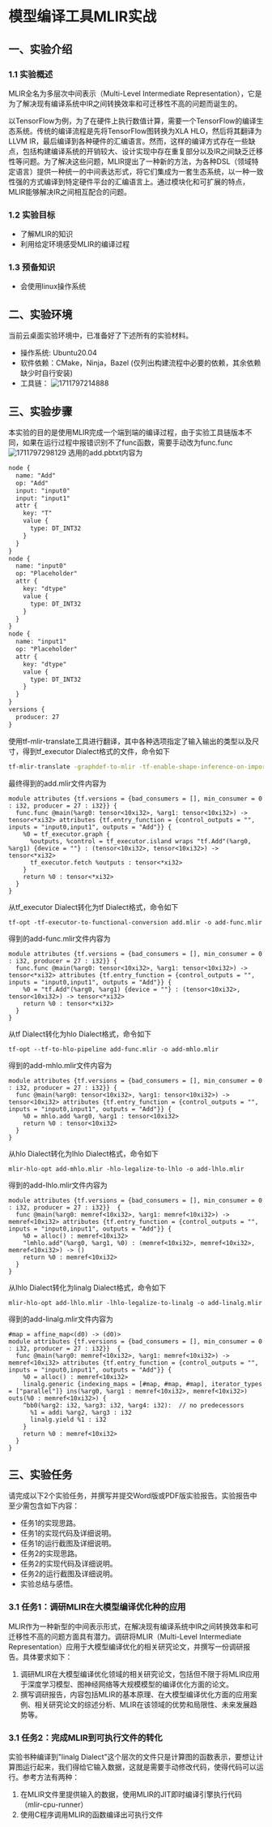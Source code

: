 # 模型编译工具MLIR实战

## 一、实验介绍

### 1.1 实验概述

MLIR全名为多层次中间表示（Multi-Level Intermediate Representation），它是为了解决现有编译系统中IR之间转换效率和可迁移性不高的问题而诞生的。

以TensorFlow为例，为了在硬件上执行数值计算，需要一个TensorFlow的编译生态系统。传统的编译流程是先将TensorFlow图转换为XLA HLO，然后将其翻译为LLVM IR，最后编译到各种硬件的汇编语言。然而，这样的编译方式存在一些缺点，包括构建编译系统的开销较大、设计实现中存在重复部分以及IR之间缺乏迁移性等问题。为了解决这些问题，MLIR提出了一种新的方法，为各种DSL（领域特定语言）提供一种统一的中间表达形式，将它们集成为一套生态系统，以一种一致性强的方式编译到特定硬件平台的汇编语言上。通过模块化和可扩展的特点，MLIR能够解决IR之间相互配合的问题。

### 1.2 实验目标

* 了解MLIR的知识
* 利用给定环境感受MLIR的编译过程

### 1.3 预备知识

* 会使用linux操作系统

## 二、实验环境

当前云桌面实验环境中，已准备好了下述所有的实验材料。

* 操作系统: Ubuntu20.04
* 软件依赖：CMake，Ninja，Bazel (仅列出构建流程中必要的依赖，其余依赖缺少时自行安装)
* 工具链：
![1711797214888](image/模型编译工具MLIR实战/1711797214888.png)

## 三、实验步骤

本实验的目的是使用MLIR完成一个端到端的编译过程，由于实验工具链版本不同，如果在运行过程中报错识别不了func函数，需要手动改为func.func
![1711797298129](image/模型编译工具MLIR实战/1711797298129.png)
选用的add.pbtxt内容为

```txt
node {
  name: "Add"
  op: "Add"
  input: "input0"
  input: "input1"
  attr {
    key: "T"
    value {
      type: DT_INT32
    }
  }
}
node {
  name: "input0"
  op: "Placeholder"
  attr {
    key: "dtype"
    value {
      type: DT_INT32
    }
  }
}
node {
  name: "input1"
  op: "Placeholder"
  attr {
    key: "dtype"
    value {
      type: DT_INT32
    }
  }
}
versions {
  producer: 27
}
```

使用tf-mlir-translate工具进行翻译，其中各种选项指定了输入输出的类型以及尺寸，得到tf_executor Dialect格式的文件，命令如下

```bash
tf-mlir-translate -graphdef-to-mlir -tf-enable-shape-inference-on-import=false add.pbtxt -tf-input-arrays=input0,input1 -tf-input-data-types=DT_INT32,DT_INT32 -tf-input-shapes=10:10 -tf-output-arrays=Add -o add.mlir
```

最终得到的add.mlir文件内容为

```
module attributes {tf.versions = {bad_consumers = [], min_consumer = 0 : i32, producer = 27 : i32}} {
  func.func @main(%arg0: tensor<10xi32>, %arg1: tensor<10xi32>) -> tensor<*xi32> attributes {tf.entry_function = {control_outputs = "", inputs = "input0,input1", outputs = "Add"}} {
    %0 = tf_executor.graph {
      %outputs, %control = tf_executor.island wraps "tf.Add"(%arg0, %arg1) {device = ""} : (tensor<10xi32>, tensor<10xi32>) -> tensor<*xi32>
      tf_executor.fetch %outputs : tensor<*xi32>
    }
    return %0 : tensor<*xi32>
  }
}
```

从tf_executor Dialect转化为tf Dialect格式，命令如下

```
tf-opt -tf-executor-to-functional-conversion add.mlir -o add-func.mlir
```

得到的add-func.mlir文件内容为

```
module attributes {tf.versions = {bad_consumers = [], min_consumer = 0 : i32, producer = 27 : i32}} {
  func.func @main(%arg0: tensor<10xi32>, %arg1: tensor<10xi32>) -> tensor<*xi32> attributes {tf.entry_function = {control_outputs = "", inputs = "input0,input1", outputs = "Add"}} {
    %0 = "tf.Add"(%arg0, %arg1) {device = ""} : (tensor<10xi32>, tensor<10xi32>) -> tensor<*xi32>
    return %0 : tensor<*xi32>
  }
}
```

从tf Dialect转化为hlo Dialect格式，命令如下

```
tf-opt --tf-to-hlo-pipeline add-func.mlir -o add-mhlo.mlir
```

得到的add-mhlo.mlir文件内容为

```
module attributes {tf.versions = {bad_consumers = [], min_consumer = 0 : i32, producer = 27 : i32}} {
  func @main(%arg0: tensor<10xi32>, %arg1: tensor<10xi32>) -> tensor<10xi32> attributes {tf.entry_function = {control_outputs = "", inputs = "input0,input1", outputs = "Add"}} {
    %0 = mhlo.add %arg0, %arg1 : tensor<10xi32>
    return %0 : tensor<10xi32>
  }
}
```

从hlo Dialect转化为lhlo Dialect格式，命令如下

```
mlir-hlo-opt add-mhlo.mlir -hlo-legalize-to-lhlo -o add-lhlo.mlir
```

得到的add-lhlo.mlir文件内容为

```
module attributes {tf.versions = {bad_consumers = [], min_consumer = 0 : i32, producer = 27 : i32}}  {
  func @main(%arg0: memref<10xi32>, %arg1: memref<10xi32>) -> memref<10xi32> attributes {tf.entry_function = {control_outputs = "", inputs = "input0,input1", outputs = "Add"}} {
    %0 = alloc() : memref<10xi32>
    "lmhlo.add"(%arg0, %arg1, %0) : (memref<10xi32>, memref<10xi32>, memref<10xi32>) -> ()
    return %0 : memref<10xi32>
  }
}

```

从lhlo Dialect转化为linalg Dialect格式，命令如下

```
mlir-hlo-opt add-lhlo.mlir -lhlo-legalize-to-linalg -o add-linalg.mlir
```

得到的add-linalg.mlir文件内容为

```
#map = affine_map<(d0) -> (d0)>
module attributes {tf.versions = {bad_consumers = [], min_consumer = 0 : i32, producer = 27 : i32}}  {
  func @main(%arg0: memref<10xi32>, %arg1: memref<10xi32>) -> memref<10xi32> attributes {tf.entry_function = {control_outputs = "", inputs = "input0,input1", outputs = "Add"}} {
    %0 = alloc() : memref<10xi32>
    linalg.generic {indexing_maps = [#map, #map, #map], iterator_types = ["parallel"]} ins(%arg0, %arg1 : memref<10xi32>, memref<10xi32>) outs(%0 : memref<10xi32>) {
    ^bb0(%arg2: i32, %arg3: i32, %arg4: i32):  // no predecessors
      %1 = addi %arg2, %arg3 : i32
      linalg.yield %1 : i32
    }
    return %0 : memref<10xi32>
  }
}

```

## 三、实验任务

请完成以下2个实验任务，并撰写并提交Word版或PDF版实验报告。实验报告中至少需包含如下内容：

* 任务1的实现思路。
* 任务1的实现代码及详细说明。
* 任务1的运行截图及详细说明。
* 任务2的实现思路。
* 任务2的实现代码及详细说明。
* 任务2的运行截图及详细说明。
* 实验总结与感悟。

### 3.1 任务1：调研MLIR在大模型编译优化种的应用

MLIR作为一种新型的中间表示形式，在解决现有编译系统中IR之间转换效率和可迁移性不高的问题方面具有潜力。调研将MLIR（Multi-Level Intermediate Representation）应用于大模型编译优化的相关研究论文，并撰写一份调研报告。具体要求如下：

1. 调研MLIR在大模型编译优化领域的相关研究论文，包括但不限于将MLIR应用于深度学习模型、图神经网络等大规模模型的编译优化方面的论文。
2. 撰写调研报告，内容包括MLIR的基本原理、在大模型编译优化方面的应用案例、相关研究论文的综述分析、MLIR在该领域的优势和局限性、未来发展趋势等。


### 3.1 任务2：完成MLIR到可执行文件的转化

实验书种编译到"linalg Dialect"这个层次的文件只是计算图的函数表示，要想让计算图运行起来，我们得给它输入数据，这就是需要手动修改代码，使得代码可以运行。参考方法有两种：
1. 在MLIR文件里提供输入的数据，使用MLIR的JIT即时编译引擎执行代码 （mlir-cpu-runner）
2. 使用C程序调用MLIR的函数编译出可执行文件  